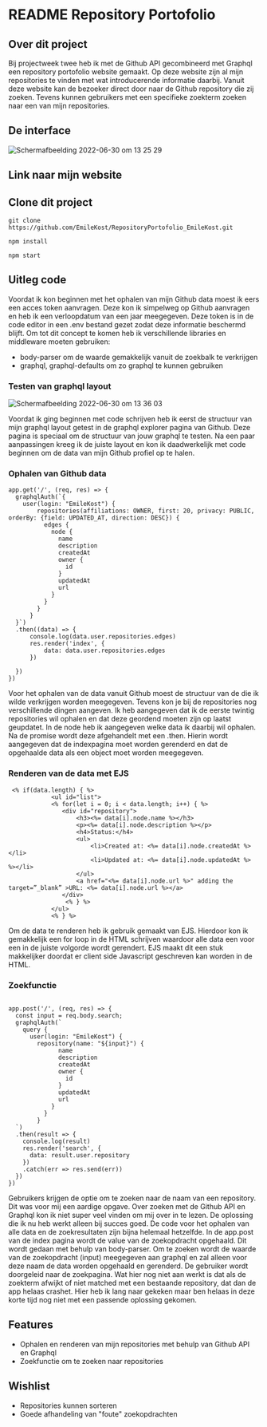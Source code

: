 # README Repository Portofolio

## Over dit project
Bij projectweek twee heb ik met de Github API gecombineerd met Graphql een repository portofolio website gemaakt. Op deze website zijn al mijn repositories te vinden met wat introducerende informatie daarbij. Vanuit deze website kan de bezoeker direct door naar de Github repository die zij zoeken. Tevens kunnen gebruikers met een specifieke zoekterm zoeken naar een van mijn repositories.

## De interface
![Schermafbeelding 2022-06-30 om 13 25 29](https://user-images.githubusercontent.com/70690100/176665925-0a3ec6c2-7928-4785-8de7-56953a3e7072.png)

## Link naar mijn website

## Clone dit project
````
git clone https://github.com/EmileKost/RepositoryPortofolio_EmileKost.git
````
````
npm install
````
````
npm start
````

## Uitleg code
Voordat ik kon beginnen met het ophalen van mijn Github data moest ik eers een acces token aanvragen. Deze kon ik simpelweg op Github aanvragen en heb ik een verloopdatum van een jaar meegegeven. Deze token is in de code editor in een .env bestand gezet zodat deze informatie beschermd blijft. Om tot dit concept te komen heb ik verschillende libraries en middleware moeten gebruiken:

* body-parser om de waarde gemakkelijk vanuit de zoekbalk te verkrijgen
* graphql, graphql-defaults om zo graphql te kunnen gebruiken

### Testen van graphql layout
![Schermafbeelding 2022-06-30 om 13 36 03](https://user-images.githubusercontent.com/70690100/176667889-8dad8da9-4095-4fb8-b286-4a860ba5febe.png)

Voordat ik ging beginnen met code schrijven heb ik eerst de structuur van mijn graphql layout getest in de graphql explorer pagina van Github. Deze pagina is speciaal om de structuur van jouw graphql te testen. Na een paar aanpassingen kreeg ik de juiste layout en kon ik daadwerkelijk met code beginnen om de data van mijn Github profiel op te halen.

### Ophalen van Github data
````
app.get('/', (req, res) => {
  graphqlAuth(`{
    user(login: "EmileKost") {
        repositories(affiliations: OWNER, first: 20, privacy: PUBLIC, orderBy: {field: UPDATED_AT, direction: DESC}) {
          edges {
            node {
              name
              description
              createdAt
              owner {
                id
              }
              updatedAt
              url
            }
          }
        }
      }
  }`)
  .then((data) => {
      console.log(data.user.repositories.edges)
      res.render('index', {
          data: data.user.repositories.edges
      })
      
  })
})
````
Voor het ophalen van de data vanuit Github moest de structuur van de die ik wilde verkrijgen worden meegegeven. Tevens kon je bij de repositories nog verschillende dingen aangeven. Ik heb aangegeven dat ik de eerste twintig repositories wil ophalen en dat deze geordend moeten zijn op laatst geupdatet. In de node heb ik aangegeven welke data ik daarbij wil ophalen. Na de promise wordt deze afgehandelt met een .then. Hierin wordt aangegeven dat de indexpagina moet worden gerenderd en dat de opgehaalde data als een object moet worden meegegeven.

### Renderen van de data met EJS
````
 <% if(data.length) { %>
            <ul id="list">
            <% for(let i = 0; i < data.length; i++) { %>
               <div id="repository">
                   <h3><%= data[i].node.name %></h3>
                   <p><%= data[i].node.description %></p>
                   <h4>Status:</h4>
                   <ul>
                       <li>Created at: <%= data[i].node.createdAt %></li>
                       <li>Updated at: <%= data[i].node.updatedAt %> %></li>
                   </ul>
                   <a href="<%= data[i].node.url %>" adding the target=”_blank” >URL: <%= data[i].node.url %></a>
               </div>
                <% } %>
            </ul>
            <% } %>
````
Om de data te renderen heb ik gebruik gemaakt van EJS. Hierdoor kon ik gemakkelijk een for loop in de HTML schrijven waardoor alle data een voor een in de juiste volgorde wordt gerendert. EJS maakt dit een stuk makkelijker doordat er client side Javascript geschreven kan worden in de HTML.

### Zoekfunctie
````

app.post('/', (req, res) => {
  const input = req.body.search;
  graphqlAuth(`
    query { 
      user(login: "EmileKost") {
        repository(name: "${input}") {
              name
              description
              createdAt
              owner {
                id
              }
              updatedAt
              url
            }
          }
        }
  `)
  .then(result => {
    console.log(result)
    res.render('search', {
      data: result.user.repository
    })
    .catch(err => res.send(err))
  })
})
````
Gebruikers krijgen de optie om te zoeken naar de naam van een repository. Dit was voor mij een aardige opgave. Over zoeken met de Github API en Graphql kon ik niet super veel vinden om mij over in te lezen. De oplossing die ik nu heb werkt alleen bij succes goed. De code voor het ophalen van alle data en de zoekresultaten zijn bijna helemaal hetzelfde. In de app.post van de index pagina wordt de value van de zoekopdracht opgehaald. Dit wordt gedaan met behulp van body-parser. Om te zoeken wordt de waarde van de zoekopdracht (input) meegegeven aan graphql en zal alleen voor deze naam de data worden opgehaald en gerenderd. De gebruiker wordt doorgeleid naar de zoekpagina. Wat hier nog niet aan werkt is dat als de zoekterm afwijkt of niet matched met een bestaande repository, dat dan de app helaas crashet. Hier heb ik lang naar gekeken maar ben helaas in deze korte tijd nog niet met een passende oplossing gekomen.

## Features 
* Ophalen en renderen van mijn repositories met behulp van Github API en Graphql
* Zoekfunctie om te zoeken naar repositories

## Wishlist
* Repositories kunnen sorteren
* Goede afhandeling van "foute" zoekopdrachten

